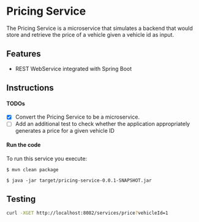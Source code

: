 # Pricing Service

The Pricing Service is a microservice that simulates a backend that
would store and retrieve the price of a vehicle given a vehicle id as
input.

## Features

- REST WebService integrated with Spring Boot

## Instructions

#### TODOs

- [x] Convert the Pricing Service to be a microservice.
- [ ] Add an additional test to check whether the application appropriately generates a price for a given vehicle ID

#### Run the code

To run this service you execute:

```
$ mvn clean package
```

```
$ java -jar target/pricing-service-0.0.1-SNAPSHOT.jar
```

## Testing

```sh
curl -XGET http://localhost:8082/services/price?vehicleId=1
```
